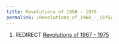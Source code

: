```yaml
---
title: Revolutions of 1968 - 1975
permalink: /Revolutions_of_1968_-_1975/
---
```


1.  REDIRECT [Revolutions of 1967 -
    1975](Revolutions_of_1967_-_1975 "wikilink")